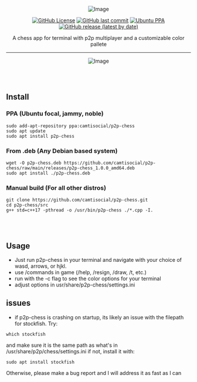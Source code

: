 <div align="center">

 ![Image](https://github.com/user-attachments/assets/f7041d21-7e28-4b16-8a7d-c347c3ce6426)
 
[![GitHub License](https://img.shields.io/github/license/camtisocial/p2p-chess)](https://github.com/camtisocial/p2p-chess/blob/main/LICENSE)
[![GitHub last commit](https://img.shields.io/github/last-commit/camtisocial/p2p-chess)](https://github.com/camtisocial/p2p-chess/commits/main)
[![Ubuntu PPA](https://img.shields.io/badge/PPA-available-brightgreen?logo=ubuntu)](https://launchpad.net/~camtisocial/+archive/ubuntu/p2p-chess)
[![GitHub release (latest by date)](https://img.shields.io/github/v/release/camtisocial/p2p-chess)](https://github.com/camtisocial/p2p-chess/releases/latest)

 A chess app for terminal with p2p multiplayer and a customizable color pallete
___

 ![Image](https://github.com/user-attachments/assets/645df883-89e5-475c-8d67-c93c8e9d86a7)
</div> 
<br></br>
 
## Install
### PPA (Ubuntu focal, jammy, noble)

```
sudo add-apt-repository ppa:camtisocial/p2p-chess
sudo apt update
sudo apt install p2p-chess
```

### From .deb (Any Debian based system)
```
wget -O p2p-chess.deb https://github.com/camtisocial/p2p-chess/raw/main/releases/p2p-chess_1.0.0_amd64.deb
sudo apt install ./p2p-chess.deb
```

### Manual build (For all other distros)
```
git clone https://github.com/camtisocial/p2p-chess.git
cd p2p-chess/src
g++ std=c++17 -pthread -o /usr/bin/p2p-chess ./*.cpp -I. 
```
<br></br>

## Usage 
- Just run p2p-chess in your terminal and navigate with your choice of wasd, arrows, or hjkl.
- use /commands in game (/help, /resign, /draw, /t, etc.)
- run with the -c flag to see the color options for your terminal
- adjust options in usr/share/p2p-chess/settings.ini

## issues 
- if p2p-chess is crashing on startup, its likely an issue with the filepath for stockfish. Try:
```
which stockfish
```
and make sure it is the same path as what's in /usr/share/p2p/chess/settings.ini
if not, install it with:
```
sudo apt install stockfish
```
Otherwise, please make a bug report and I will address it as fast as I can
